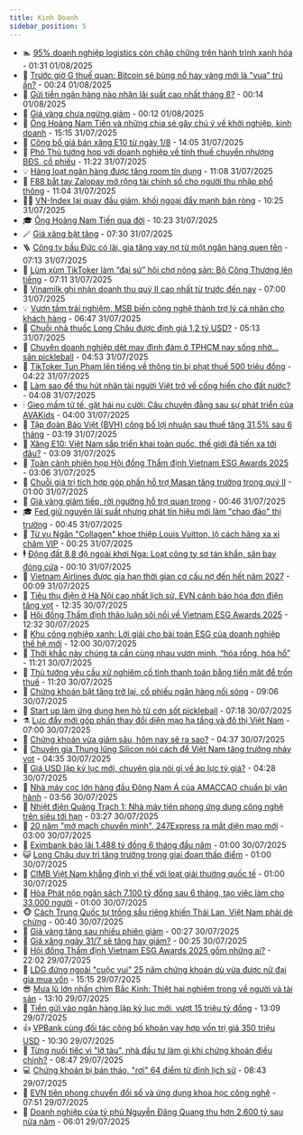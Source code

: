 ```yaml
---
title: Kinh Doanh
sidebar_position: 5
---
```


<!-- dantri-kinh-doanh:START -->
- 🏊 [95% doanh nghiệp logistics còn chập chững trên hành trình xanh hóa](https://dantri.com.vn/kinh-doanh/95-doanh-nghiep-logistics-con-chap-chung-tren-hanh-trinh-xanh-hoa-20250731180159631.htm) - 01:31 01/08/2025
- 🦆 [Trước giờ G thuế quan: Bitcoin sẽ bùng nổ hay vàng mới là &quot;vua&quot; trú ẩn?](https://dantri.com.vn/kinh-doanh/truoc-gio-g-thue-quan-bitcoin-se-bung-no-hay-vang-moi-la-vua-tru-an-20250801001221350.htm) - 00:24 01/08/2025
- 🦄 [Gửi tiền ngân hàng nào nhận lãi suất cao nhất tháng 8?](https://dantri.com.vn/kinh-doanh/gui-tien-ngan-hang-nao-nhan-lai-suat-cao-nhat-thang-8-20250801062530180.htm) - 00:14 01/08/2025
- 🌝 [Giá vàng chưa ngừng giảm](https://dantri.com.vn/kinh-doanh/gia-vang-chua-ngung-giam-20250801070536718.htm) - 00:12 01/08/2025
- 💃 [Ông Hoàng Nam Tiến và những chia sẻ gây chú ý về khởi nghiệp, kinh doanh](https://dantri.com.vn/kinh-doanh/ong-hoang-nam-tien-va-nhung-chia-se-gay-chu-y-ve-khoi-nghiep-kinh-doanh-20250731180613761.htm) - 15:15 31/07/2025
- 🦏 [Công bố giá bán xăng E10 từ ngày 1/8](https://dantri.com.vn/kinh-doanh/cong-bo-gia-ban-xang-e10-tu-ngay-18-20250731192513701.htm) - 14:05 31/07/2025
- 🦩 [Phó Thủ tướng họp với doanh nghiệp về tính thuế chuyển nhượng BĐS, cổ phiếu](https://dantri.com.vn/kinh-doanh/pho-thu-tuong-hop-voi-doanh-nghiep-ve-tinh-thue-chuyen-nhuong-bds-co-phieu-20250731181912836.htm) - 11:22 31/07/2025
- 💡 [Hàng loạt ngân hàng được tăng room tín dụng](https://dantri.com.vn/kinh-doanh/hang-loat-ngan-hang-duoc-tang-room-tin-dung-20250731162507704.htm) - 11:08 31/07/2025
- 🌊 [F88 bắt tay Zalopay mở rộng tài chính số cho người thu nhập phổ thông](https://dantri.com.vn/kinh-doanh/f88-bat-tay-zalopay-mo-rong-tai-chinh-so-cho-nguoi-thu-nhap-pho-thong-20250731174846245.htm) - 11:04 31/07/2025
- 🧑‍💻 [VN-Index lại quay đầu giảm, khối ngoại đẩy mạnh bán ròng](https://dantri.com.vn/kinh-doanh/vn-index-lai-quay-dau-giam-khoi-ngoai-day-manh-ban-rong-20250731162222239.htm) - 10:25 31/07/2025
- 🎓 [Ông Hoàng Nam Tiến qua đời](https://dantri.com.vn/kinh-doanh/ong-hoang-nam-tien-qua-doi-20250731172307104.htm) - 10:23 31/07/2025
- 🪄 [Giá xăng bật tăng](https://dantri.com.vn/kinh-doanh/gia-xang-bat-tang-20250731142140158.htm) - 07:30 31/07/2025
- 🪜 [Công ty bầu Đức có lãi, gia tăng vay nợ từ một ngân hàng quen tên](https://dantri.com.vn/kinh-doanh/cong-ty-bau-duc-co-lai-gia-tang-vay-no-tu-mot-ngan-hang-quen-ten-20250731131426487.htm) - 07:13 31/07/2025
- 🦄 [Lùm xùm TikToker làm “đại sứ” hội chợ nông sản: Bộ Công Thương lên tiếng](https://dantri.com.vn/kinh-doanh/lum-xum-tiktoker-lam-dai-su-hoi-cho-nong-san-bo-cong-thuong-len-tieng-20250731131431982.htm) - 07:11 31/07/2025
- 💯 [Vinamilk ghi nhận doanh thu quý II cao nhất từ trước đến nay](https://dantri.com.vn/kinh-doanh/vinamilk-ghi-nhan-doanh-thu-quy-ii-cao-nhat-tu-truoc-den-nay-20250731105811935.htm) - 07:00 31/07/2025
- 💡 [Vươn tầm trải nghiệm, MSB biến công nghệ thành trợ lý cá nhân cho khách hàng](https://dantri.com.vn/kinh-doanh/vuon-tam-trai-nghiem-msb-bien-cong-nghe-thanh-tro-ly-ca-nhan-cho-khach-hang-20250731125447134.htm) - 06:47 31/07/2025
- 🧰 [Chuỗi nhà thuốc Long Châu được định giá 1,2 tỷ USD?](https://dantri.com.vn/kinh-doanh/chuoi-nha-thuoc-long-chau-duoc-dinh-gia-12-ty-usd-20250730121645971.htm) - 05:13 31/07/2025
- 🎊 [Chuyện doanh nghiệp dệt may đình đám ở TPHCM nay sống nhờ… sân pickleball](https://dantri.com.vn/kinh-doanh/chuyen-doanh-nghiep-det-may-dinh-dam-o-tphcm-nay-song-nho-san-pickleball-20250730205138897.htm) - 04:53 31/07/2025
- 🔭 [TikToker Tun Phạm lên tiếng về thông tin bị phạt thuế 500 triệu đồng](https://dantri.com.vn/kinh-doanh/tiktoker-tun-pham-len-tieng-ve-thong-tin-bi-phat-thue-500-trieu-dong-20250731094109498.htm) - 04:22 31/07/2025
- 💼 [Làm sao để thu hút nhân tài người Việt trở về cống hiến cho đất nước?](https://dantri.com.vn/kinh-doanh/lam-sao-de-thu-hut-nhan-tai-nguoi-viet-tro-ve-cong-hien-cho-dat-nuoc-20250731102724613.htm) - 04:08 31/07/2025
- 🕯 [Gieo mầm tử tế, gặt hái nụ cười: Câu chuyện đằng sau sự phát triển của AVAKids](https://dantri.com.vn/kinh-doanh/gieo-mam-tu-te-gat-hai-nu-cuoi-cau-chuyen-dang-sau-su-phat-trien-cua-avakids-20250731105155995.htm) - 04:00 31/07/2025
- 🫣 [Tập đoàn Bảo Việt &lpar;BVH&rpar; công bố lợi nhuận sau thuế tăng 31,5% sau 6 tháng](https://dantri.com.vn/kinh-doanh/tap-doan-bao-viet-bvh-cong-bo-loi-nhuan-sau-thue-tang-315-sau-6-thang-20250731100757725.htm) - 03:19 31/07/2025
- 🤠 [Xăng E10: Việt Nam sắp triển khai toàn quốc, thế giới đã tiến xa tới đâu?](https://dantri.com.vn/kinh-doanh/xang-e10-viet-nam-sap-trien-khai-toan-quoc-the-gioi-da-tien-xa-toi-dau-20250731022844316.htm) - 03:09 31/07/2025
- 🌈 [Toàn cảnh phiên họp Hội đồng Thẩm định Vietnam ESG Awards 2025](https://dantri.com.vn/kinh-doanh/toan-canh-phien-hop-hoi-dong-tham-dinh-vietnam-esg-awards-2025-20250730194801958.htm) - 03:06 31/07/2025
- 🦅 [Chuỗi giá trị tích hợp góp phần hỗ trợ Masan tăng trưởng trong quý II](https://dantri.com.vn/kinh-doanh/chuoi-gia-tri-tich-hop-gop-phan-ho-tro-masan-tang-truong-trong-quy-ii-20250730184523536.htm) - 01:00 31/07/2025
- 🌁 [Giá vàng giảm tiếp, rời ngưỡng hỗ trợ quan trọng](https://dantri.com.vn/kinh-doanh/gia-vang-giam-tiep-roi-nguong-ho-tro-quan-trong-20250731004734265.htm) - 00:46 31/07/2025
- 🎓 [Fed giữ nguyên lãi suất nhưng phát tín hiệu mới làm &quot;chao đảo&quot; thị trường](https://dantri.com.vn/kinh-doanh/fed-giu-nguyen-lai-suat-nhung-phat-tin-hieu-moi-lam-chao-dao-thi-truong-20250730201517646.htm) - 00:45 31/07/2025
- 📝 [Từ vụ Ngân &quot;Collagen&quot; khoe thiệp Louis Vuitton, lộ cách hãng xa xỉ chăm VIP](https://dantri.com.vn/kinh-doanh/tu-vu-ngan-collagen-khoe-thiep-louis-vuitton-lo-cach-hang-xa-xi-cham-vip-20250730114125820.htm) - 00:25 31/07/2025
- 🕴 [Động đất 8,8 độ ngoài khơi Nga: Loạt công ty sơ tán khẩn, sân bay đóng cửa](https://dantri.com.vn/kinh-doanh/dong-dat-88-do-ngoai-khoi-nga-loat-cong-ty-so-tan-khan-san-bay-dong-cua-20250730125945316.htm) - 00:10 31/07/2025
- 🧰 [Vietnam Airlines được gia hạn thời gian cơ cấu nợ đến hết năm 2027](https://dantri.com.vn/kinh-doanh/vietnam-airlines-duoc-gia-han-thoi-gian-co-cau-no-den-het-nam-2027-20250730171121436.htm) - 00:09 31/07/2025
- 🤖 [Tiêu thụ điện ở Hà Nội cao nhất lịch sử, EVN cảnh báo hóa đơn điện tăng vọt](https://dantri.com.vn/kinh-doanh/tieu-thu-dien-o-ha-noi-cao-nhat-lich-su-evn-canh-bao-hoa-don-dien-tang-vot-20250730185742354.htm) - 12:35 30/07/2025
- 🤠 [Hội đồng Thẩm định thảo luận sôi nổi về Vietnam ESG Awards 2025](https://dantri.com.vn/kinh-doanh/hoi-dong-tham-dinh-thao-luan-soi-noi-ve-vietnam-esg-awards-2025-20250730173218761.htm) - 12:32 30/07/2025
- 🌮 [Khu công nghiệp xanh: Lời giải cho bài toán ESG của doanh nghiệp thế hệ mới](https://dantri.com.vn/kinh-doanh/khu-cong-nghiep-xanh-loi-giai-cho-bai-toan-esg-cua-doanh-nghiep-the-he-moi-20250730171251976.htm) - 12:00 30/07/2025
- 🦄 [Thời khắc này chúng ta cần cùng nhau vươn mình, “hóa rồng, hóa hổ”](https://dantri.com.vn/kinh-doanh/thoi-khac-nay-chung-ta-can-cung-nhau-vuon-minh-hoa-rong-hoa-ho-20250730162236409.htm) - 11:21 30/07/2025
- 👺 [Thủ tướng yêu cầu xử nghiêm cố tình thanh toán bằng tiền mặt để trốn thuế](https://dantri.com.vn/kinh-doanh/thu-tuong-yeu-cau-xu-nghiem-co-tinh-thanh-toan-bang-tien-mat-de-tron-thue-20250730170249661.htm) - 11:20 30/07/2025
- 🤗 [Chứng khoán bật tăng trở lại, cổ phiếu ngân hàng nổi sóng](https://dantri.com.vn/kinh-doanh/chung-khoan-bat-tang-tro-lai-co-phieu-ngan-hang-noi-song-20250730102936184.htm) - 09:06 30/07/2025
- 💪 [Start up làm ứng dụng hẹn hò từ cơn sốt pickleball](https://dantri.com.vn/kinh-doanh/start-up-lam-ung-dung-hen-ho-tu-con-sot-pickleball-20250730124005659.htm) - 07:18 30/07/2025
- ⚗️ [Lực đẩy mới góp phần thay đổi diện mạo hạ tầng và đô thị Việt Nam](https://dantri.com.vn/kinh-doanh/luc-day-moi-gop-phan-thay-doi-dien-mao-ha-tang-va-do-thi-viet-nam-20250730134751537.htm) - 07:00 30/07/2025
- 🧠 [Chứng khoán vừa giảm sâu, hôm nay sẽ ra sao?](https://dantri.com.vn/kinh-doanh/chung-khoan-vua-giam-sau-hom-nay-se-ra-sao-20250730101352358.htm) - 04:37 30/07/2025
- 🗽 [Chuyên gia Thung lũng Silicon nói cách để Việt Nam tăng trưởng nhảy vọt](https://dantri.com.vn/kinh-doanh/chuyen-gia-thung-lung-silicon-noi-cach-de-viet-nam-tang-truong-nhay-vot-20250730111351649.htm) - 04:35 30/07/2025
- 🫣 [Giá USD lập kỷ lục mới, chuyên gia nói gì về áp lực tỷ giá?](https://dantri.com.vn/kinh-doanh/gia-usd-lap-ky-luc-moi-chuyen-gia-noi-gi-ve-ap-luc-ty-gia-20250729170712179.htm) - 04:28 30/07/2025
- 🫣 [Nhà máy cọc lớn hàng đầu Đông Nam Á của AMACCAO chuẩn bị vận hành](https://dantri.com.vn/kinh-doanh/nha-may-coc-lon-hang-dau-dong-nam-a-cua-amaccao-chuan-bi-van-hanh-20250730105014520.htm) - 03:56 30/07/2025
- 🫣 [Nhiệt điện Quảng Trạch 1: Nhà máy tiên phong ứng dụng công nghệ trên siêu tới hạn](https://dantri.com.vn/kinh-doanh/nhiet-dien-quang-trach-1-nha-may-tien-phong-ung-dung-cong-nghe-tren-sieu-toi-han-20250730102205929.htm) - 03:27 30/07/2025
- 💂 [20 năm &quot;mở mạch chuyển mình&quot;, 247Express ra mắt diện mạo mới](https://dantri.com.vn/kinh-doanh/20-nam-mo-mach-chuyen-minh-247express-ra-mat-dien-mao-moi-20250729201007343.htm) - 03:00 30/07/2025
- 💫 [Eximbank báo lãi 1.488 tỷ đồng 6 tháng đầu năm](https://dantri.com.vn/kinh-doanh/eximbank-bao-lai-1488-ty-dong-6-thang-dau-nam-20250729223634420.htm) - 01:00 30/07/2025
- 😺 [Long Châu duy trì tăng trưởng trong giai đoạn thấp điểm](https://dantri.com.vn/kinh-doanh/long-chau-duy-tri-tang-truong-trong-giai-doan-thap-diem-20250729223330930.htm) - 01:00 30/07/2025
- 🦆 [CIMB Việt Nam khẳng định vị thế với loạt giải thưởng quốc tế](https://dantri.com.vn/kinh-doanh/cimb-viet-nam-khang-dinh-vi-the-voi-loat-giai-thuong-quoc-te-20250729175506698.htm) - 01:00 30/07/2025
- 👀 [Hòa Phát nộp ngân sách 7.100 tỷ đồng sau 6 tháng, tạo việc làm cho 33.000 người](https://dantri.com.vn/kinh-doanh/hoa-phat-nop-ngan-sach-7100-ty-dong-sau-6-thang-tao-viec-lam-cho-33000-nguoi-20250729101903796.htm) - 01:00 30/07/2025
- 🐵 [Cách Trung Quốc tự trồng sầu riêng khiến Thái Lan, Việt Nam phải dè chừng](https://dantri.com.vn/kinh-doanh/cach-trung-quoc-tu-trong-sau-rieng-khien-thai-lan-viet-nam-phai-de-chung-20250730025626506.htm) - 00:40 30/07/2025
- 🤖 [Giá vàng tăng sau nhiều phiên giảm](https://dantri.com.vn/kinh-doanh/gia-vang-tang-sau-nhieu-phien-giam-20250730004449916.htm) - 00:27 30/07/2025
- 💂 [Giá xăng ngày 31/7 sẽ tăng hay giảm?](https://dantri.com.vn/kinh-doanh/gia-xang-ngay-317-se-tang-hay-giam-20250730005643654.htm) - 00:25 30/07/2025
- 🦆 [Hội đồng Thẩm định Vietnam ESG Awards 2025 gồm những ai?](https://dantri.com.vn/kinh-doanh/hoi-dong-tham-dinh-vietnam-esg-awards-2025-gom-nhung-ai-20250729134823546.htm) - 22:02 29/07/2025
- 🦅 [LDG đứng ngoài &quot;cuộc vui&quot; 25 năm chứng khoán dù vừa được nữ đại gia mua vốn](https://dantri.com.vn/kinh-doanh/ldg-dung-ngoai-cuoc-vui-25-nam-chung-khoan-du-vua-duoc-nu-dai-gia-mua-von-20250729140207192.htm) - 15:15 29/07/2025
- 😎 [Mưa lũ lớn nhấn chìm Bắc Kinh: Thiệt hại nghiêm trọng về người và tài sản](https://dantri.com.vn/kinh-doanh/mua-lu-lon-nhan-chim-bac-kinh-thiet-hai-nghiem-trong-ve-nguoi-va-tai-san-20250729194618756.htm) - 13:10 29/07/2025
- 🐎 [Tiền gửi vào ngân hàng lập kỷ lục mới, vượt 15 triệu tỷ đồng](https://dantri.com.vn/kinh-doanh/tien-gui-vao-ngan-hang-lap-ky-luc-moi-vuot-15-trieu-ty-dong-20250729163800025.htm) - 13:09 29/07/2025
- 👍 [VPBank cùng đối tác công bố khoản vay hợp vốn trị giá 350 triệu USD](https://dantri.com.vn/kinh-doanh/vpbank-cung-doi-tac-cong-bo-khoan-vay-hop-von-tri-gia-350-trieu-usd-20250729162907113.htm) - 10:30 29/07/2025
- 🦒 [Từng nuối tiếc vì &quot;lỡ tàu&quot;, nhà đầu tư làm gì khi chứng khoán điều chỉnh?](https://dantri.com.vn/kinh-doanh/tung-nuoi-tiec-vi-lo-tau-nha-dau-tu-lam-gi-khi-chung-khoan-dieu-chinh-20250729123608236.htm) - 08:47 29/07/2025
- 💻 [Chứng khoán bị bán tháo, &quot;rơi&quot; 64 điểm từ đỉnh lịch sử](https://dantri.com.vn/kinh-doanh/chung-khoan-bi-ban-thao-roi-64-diem-tu-dinh-lich-su-20250729153220804.htm) - 08:43 29/07/2025
- 👺 [EVN tiên phong chuyển đổi số và ứng dụng khoa học công nghệ](https://dantri.com.vn/kinh-doanh/evn-tien-phong-chuyen-doi-so-va-ung-dung-khoa-hoc-cong-nghe-20250729144816321.htm) - 07:51 29/07/2025
- 🧐 [Doanh nghiệp của tỷ phú Nguyễn Đăng Quang thu hơn 2.600 tỷ sau nửa năm](https://dantri.com.vn/kinh-doanh/doanh-nghiep-cua-ty-phu-nguyen-dang-quang-thu-hon-2600-ty-sau-nua-nam-20250729103241918.htm) - 06:01 29/07/2025<!-- dantri-kinh-doanh:END -->

